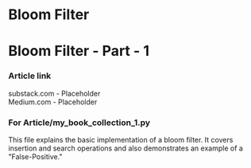 # Bloom Filter

# Bloom Filter - Part - 1  

### Article link  
substack.com - Placeholder  
Medium.com - Placeholder  

### For Article/my_book_collection_1.py  
This file explains the basic implementation of a bloom filter. It covers insertion and search operations and also demonstrates an example of a "False-Positive."  
